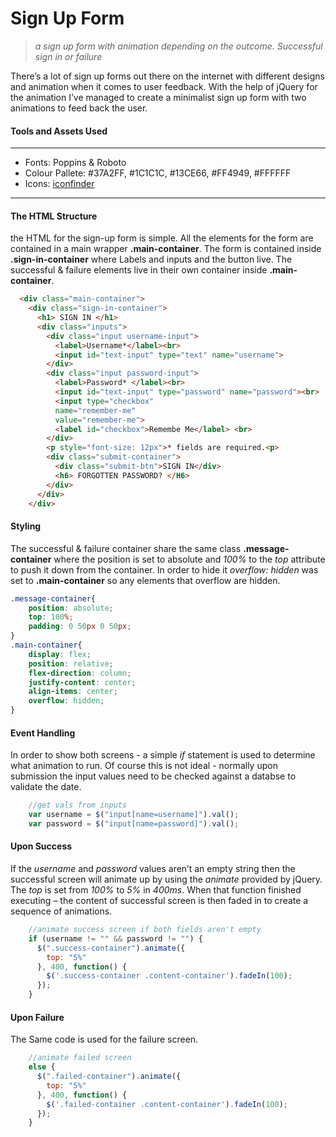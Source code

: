 # Sign Up Form

>*a sign up form with animation depending on the outcome. Successful sign in or failure*

There’s a lot of sign up forms out there on the internet with different designs and animation when it comes to user feedback. 
With the help of jQuery for the animation I’ve managed to create a minimalist sign up form with two animations to feed back the user. 

#### Tools and Assets Used
---

- Fonts: Poppins & Roboto
- Colour Pallete: #37A2FF, #1C1C1C, #13CE66, #FF4949, #FFFFFF
- Icons: [iconfinder](https://www.iconfinder.com/)

---

#### The HTML Structure
the HTML for the sign-up form is simple. All the elements for the form are contained in a main wrapper **.main-container**. The form is contained inside **.sign-in-container** where Labels and inputs and the button live. The successful & failure elements live in their own container inside **.main-container**. 

	
```html
  <div class="main-container">
    <div class="sign-in-container">
      <h1> SIGN IN </h1>
      <div class="inputs">
        <div class="input username-input">
          <label>Username*</label><br>
          <input id="text-input" type="text" name="username">
        </div>
        <div class="input password-input">
          <label>Password* </label><br>
          <input id="text-input" type="password" name="password"><br>
          <input type="checkbox" 
          name="remember-me" 
          value="remember-me"> 
          <label id="checkbox">Remembe Me</label> <br>
        </div>
        <p style="font-size: 12px">* fields are required.<p>
        <div class="submit-container">
          <div class="submit-btn">SIGN IN</div>
          <h6> FORGOTTEN PASSWORD? </H6>
        </div>
      </div>
    </div>
```


#### Styling
The successful & failure container share the same class **.message-container** where the position is set to absolute and *100%* to the *top* attribute to push it down from the container. In order to hide it *overflow: hidden* was set to **.main-container** so any elements that overflow are hidden. 

``` css
.message-container{
    position: absolute;
    top: 100%;
    padding: 0 50px 0 50px;
}
.main-container{
    display: flex;
    position: relative;
    flex-direction: column;
    justify-content: center;
    align-items: center;
    overflow: hidden;
}
```

#### Event Handling
In order to show both screens - a simple *if* statement is used to determine what animation to run. Of course this is not ideal - normally upon submission the input values need to be checked against a databse to validate the date. 

``` javascript
    //get vals from inputs
    var username = $("input[name=username]").val();
    var password = $("input[name=password]").val();
```

#### Upon Success
If the *username* and *password* values aren’t an empty string then the successful screen will animate up by using the *animate* provided by jQuery. The *top* is set from *100%* to *5%* in *400ms*. When that function finished executing – the content of successful screen is then faded in to create a sequence of animations. 

``` javascript
    //animate success screen if both fields aren't empty
    if (username != "" && password != "") {
      $(".success-container").animate({
        top: "5%"
      }, 400, function() {
        $('.success-container .content-container').fadeIn(100);
      });
    }
```

#### Upon Failure
The Same code is used for the failure screen. 

```javascript
    //animate failed screen
    else {
      $(".failed-container").animate({
        top: "5%"
      }, 400, function() {
        $('.failed-container .content-container').fadeIn(100);
      });
    }
```

